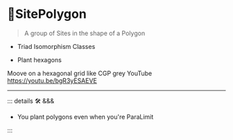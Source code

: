 # 🔻<via>SitePolygon</via>

> A group of Sites in the shape of a Polygon

- Triad Isomorphism Classes

- Plant hexagons

Moove on a hexagonal grid like CGP grey YouTube
<https://youtu.be/bgR3yESAEVE>

---

<!-- =================================================== -->
<!-- =================================================== -->
<!-- =================================================== -->
<!-- =================================================== -->
<!-- =================================================== -->
::: details 🛠 <dev>&&&</dev>

- You plant polygons even when you're ParaLimit

:::
